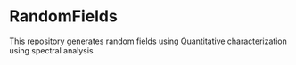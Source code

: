 # RandomFields

This repository generates random fields using Quantitative characterization using spectral analysis

